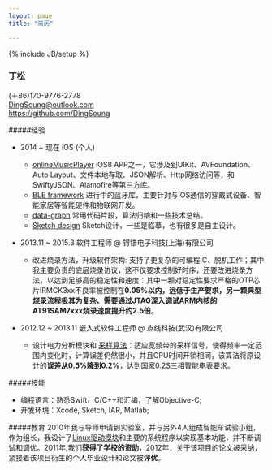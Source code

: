 ```yaml
---
layout: page
title: "简历"

---
```

{% include JB/setup %}

<!--
https://www.v2ex.com/t/149934#reply21
http://zh.lucida.me/blog/lean-technical-resume/
 -->
 
 
### 丁松
(＋86)170-9776-2778  
<DingSoung@outlook.com>  
<https://github.com/DingSoung>  


#####经验

* 2014 ~ 现在 iOS (个人)
  * [onlineMusicPlayer](https://github.com/DingSoung/music)  iOS8 APP之一，它涉及到UIKit、AVFoundation、Auto Layout、文件本地存取、JSON解析、Http网络访问等，和SwiftyJSON、Alamofire等第三方库。
  * [BLE framework](https://github.com/DingSoung/BLE)  进行中的蓝牙库，主要针对与IOS通信的穿戴式设备、智能家居等智能硬件和物联网开发。
  * [data-graph](https://github.com/DingSoung/data-graph)  常用代码片段，算法归纳和一些技术总结。
  * [Sketch design](https://github.com/DingSoung/design)  Sketch设计，一些是临摹，也有很多是自主设计。


* 2013.11 ~ 2015.3 软件工程师 @ 锝镨电子科技(上海)有限公司 
  * 改进烧录方法，升级软件架构: 支持了更复杂的可编程IC、脱机工作；其中我主要负责的底层烧录协议，这不仅要求控制好时序，还要改进烧录方法，以达到足够高的稳定性和速度：其中一颗对稳定性要求严格的OTP芯片IRMCK3xx不良率被控制在**0.05%**以内，远低于生产要求，另一颗典型烧录流程极其为复杂、需要通过JTAG深入调试ARM内核的AT91SAM7xxx烧录速度提升约**2.5倍**。

* 2012.12 ~ 2013.11 嵌入式软件工程师 @ 点线科技(武汉)有限公司 
  * 设计电力分析模块和 [采样算法](https://github.com/DingSoung/data-graph/tree/master/DiscreteDataAnalysis)：适应宽频带的采样信号，使得频率一定范围内变化时，计算误差仍然很小，并且CPU时间开销相同，该算法将原设计的**误差从0.5%降到0.2%**，达到国家0.2S三相智能电表要求。

#####技能
* 编程语言：熟悉Swift、C/C++和汇编，了解Objective-C;
* 开发环境：Xcode, Sketch, IAR, Matlab;

#####教育<!--背景-->
2010年我与导师申请到实验室，并与另外4人组成智能车试验小组，作为组长，我设计了[Linux驱动模块](https://github.com/DingSoung/linux-3.0.1/tree/master/drivers/char)和主要的系统程序以实现基本功能，并不断调试和调优。2011年,我们**获得了学校的资助**，2012年，关于该项目的论文被采纳，紧接着该项目衍生的个人毕业设计和论文被**评优**。

<!--
---
#####工作态度，效率，能力
在过去的一年，我的经理评估我的专业效能和工作效率7分，意味着超越目标，积极性，时间管理和解决问题高达的8分。

#####我的优势  
得益于我的专业和工作经历，相比其他IOS开发者，我具备更对的嵌入式，Linux和硬件经验，这在物联网，智能硬件，穿戴式设备，医疗电子等领域占有优势; 更多的是，我还形成了良好的编程能力和代码风格, 获得了方方面面的调试和改进能力，不断学习和自我提升的习惯，相信这些在今后的工作中带来更多的便利和发展潜力。
-->